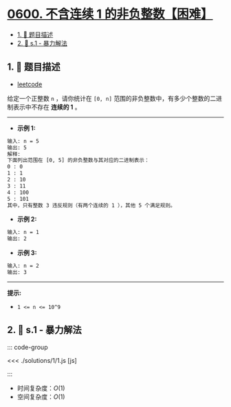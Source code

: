# [0600. 不含连续 1 的非负整数【困难】](https://github.com/tnotesjs/TNotes.leetcode/tree/main/notes/0600.%20%E4%B8%8D%E5%90%AB%E8%BF%9E%E7%BB%AD1%E7%9A%84%E9%9D%9E%E8%B4%9F%E6%95%B4%E6%95%B0%E3%80%90%E5%9B%B0%E9%9A%BE%E3%80%91)

<!-- region:toc -->

- [1. 📝 题目描述](#1--题目描述)
- [2. 🎯 s.1 - 暴力解法](#2--s1---暴力解法)

<!-- endregion:toc -->

## 1. 📝 题目描述

- [leetcode](https://leetcode.cn/problems/non-negative-integers-without-consecutive-ones)

给定一个正整数 `n` ，请你统计在 `[0, n]` 范围的非负整数中，有多少个整数的二进制表示中不存在 **连续的 1** 。

---

- **示例 1:**

```txt
输入: n = 5
输出: 5
解释:
下面列出范围在 [0, 5] 的非负整数与其对应的二进制表示：
0 : 0
1 : 1
2 : 10
3 : 11
4 : 100
5 : 101
其中，只有整数 3 违反规则（有两个连续的 1 ），其他 5 个满足规则。
```

- **示例 2:**

```txt
输入: n = 1
输出: 2
```

- **示例 3:**

```txt
输入: n = 2
输出: 3
```

---

**提示:**

- `1 <= n <= 10^9`

## 2. 🎯 s.1 - 暴力解法

::: code-group

<<< ./solutions/1/1.js [js]

:::

- 时间复杂度：$O(1)$
- 空间复杂度：$O(1)$
